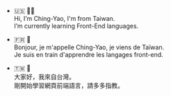 - :us: :woman_astronaut: <br>
Hi, I’m Ching-Yao, I'm from Taiwan.<br>
I’m currently learning Front-End languages.

- :fr: :chicken: <br>
Bonjour, je m'appelle Ching-Yao, je viens de Taïwan. <br>
Je suis en train d'apprendre les langages front-end.

- :taiwan: :sauropod:<br>
大家好，我來自台灣。<br>
剛開始學習網頁前端語言，請多多指教。

<!---
diellatseng/diellatseng is a ✨ special ✨ repository because its `README.md` (this file) appears on your GitHub profile.
You can click the Preview link to take a look at your changes.
--->

